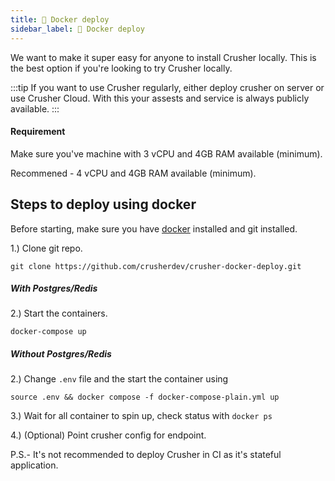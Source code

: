 ```yaml
---
title: 🐳 Docker deploy
sidebar_label: 🐳 Docker deploy
---
```


We want to make it super easy for anyone to install Crusher locally. This is the best option if you're looking to try Crusher locally.

:::tip
If you want to use Crusher regularly, either deploy crusher on server or use Crusher Cloud. With this your assests and service is always publicly available.
:::


#### Requirement

Make sure you've machine with 3 vCPU and 4GB RAM available (minimum).

Recommened -  4 vCPU and 4GB RAM available (minimum).


## Steps to deploy using docker


Before starting, make sure you have [docker](https://docs.docker.com/engine/install/) installed and git installed.

  
1.) Clone git repo.

``` shell
git clone https://github.com/crusherdev/crusher-docker-deploy.git
```
##### With Postgres/Redis

2.) Start the containers.

``` shell
docker-compose up
```
  
##### Without Postgres/Redis


2.) Change `.env` file and the start the container using

``` shell
source .env && docker compose -f docker-compose-plain.yml up
```


  

3.) Wait for all container to spin up, check  status with ```docker ps```

  

  

4.) (Optional) Point crusher config for endpoint.


P.S.- It's not recommended to deploy Crusher in CI as it's stateful application. 